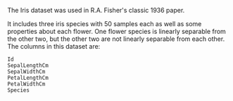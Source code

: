 The Iris dataset was used in R.A. Fisher's classic 1936 paper.

It includes three iris species with 50 samples each as well as some properties about each flower. 
One flower species is linearly separable from the other two, but the other two are not linearly separable from each other.
The columns in this dataset are:

    Id
    SepalLengthCm
    SepalWidthCm
    PetalLengthCm
    PetalWidthCm
    Species
